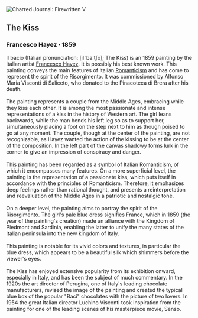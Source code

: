 <div class="artwork-of-the-day">
  <div class="container">
    <div class="img-wrapper">
      <img
        src="https://uploads6.wikiart.org/00363/images/francesco-hayez/the-kiss-francesco-hayez-2.jpg!Large.jpg"
        alt="Charred Journal: Firewritten V" />
    </div>
    <div class="artwork-detail">
      <div class="artwork-origin"> 
        <h2 class="artwork-name">The Kiss</h2>
        <h3 class="artist">
          Francesco Hayez
                    ·  1859
        </h3>
      </div>
      <p class="description">
        <span class="artwork-description-text ng-binding" ng-bind-html="viewModel.ArtworkOfTheDay.Description | unsafe">Il bacio (Italian pronunciation:&nbsp;[il ˈbaːtʃo]; The Kiss) is an 1859 painting by the Italian artist <a target="_blank" href="/en/francesco-hayez">Francesco Hayez</a>. It is possibly his best known work. This painting conveys the main features of Italian <a target="_blank" href="/en/artists-by-art-movement/romanticism">Romanticism</a> and has come to represent the spirit of the Risorgimento. It was commissioned by Alfonso Maria Visconti di Saliceto, who donated to the Pinacoteca di Brera after his death.
<br>
<br>The painting represents a couple from the Middle Ages, embracing while they kiss each other. It is among the most passionate and intense representations of a kiss in the history of Western art. The girl leans backwards, while the man bends his left leg so as to support her, simultaneously placing a foot on the step next to him as though poised to go at any moment. The couple, though at the center of the painting, are not recognizable, as Hayez wanted the action of the kissing to be at the center of the composition. In the left part of the canvas shadowy forms lurk in the corner to give an impression of conspiracy and danger.
<br>
<br>This painting has been regarded as a symbol of Italian Romanticism, of which it encompasses many features. On a more superficial level, the painting is the representation of a passionate kiss, which puts itself in accordance with the principles of Romanticism. Therefore, it emphasizes deep feelings rather than rational thought, and presents a reinterpretation and reevaluation of the Middle Ages in a patriotic and nostalgic tone.
<br>
<br>On a deeper level, the painting aims to portray the spirit of the Risorgimento. The girl's pale blue dress signifies France, which in 1859 (the year of the painting's creation) made an alliance with the Kingdom of Piedmont and Sardinia, enabling the latter to unify the many states of the Italian peninsula into the new kingdom of Italy.
<br>
<br>This painting is notable for its vivid colors and textures, in particular the blue dress, which appears to be a beautiful silk which shimmers before the viewer's eyes.
<br>
<br>The Kiss has enjoyed extensive popularity from its exhibition onward, especially in Italy, and has been the subject of much commentary. In the 1920s the art director of Perugina, one of Italy's leading chocolate manufacturers, revised the image of the painting and created the typical blue box of the popular "Baci" chocolates with the picture of two lovers. In 1954 the great Italian director Luchino Visconti took inspiration from the painting for one of the leading scenes of his masterpiece movie, Senso.</span>
                        <div class="text-shadow-container" ng-show="showShadow" style=""></div>
      </p>
    </div>
  </div>

</div>
